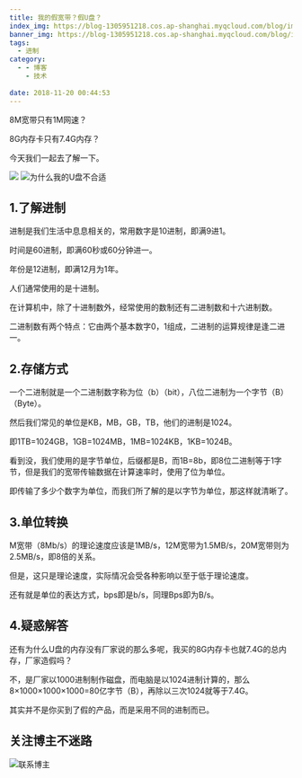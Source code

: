 ```yaml
---
title: 我的假宽带？假U盘？
index_img: https://blog-1305951218.cos.ap-shanghai.myqcloud.com/blog/image/articleBg/1(20).jpg
banner_img: https://blog-1305951218.cos.ap-shanghai.myqcloud.com/blog/image/articleBg/1(20).jpg
tags:
  - 进制
category:
  - - 博客
    - 技术
 
date: 2018-11-20 00:44:53
---
```


8M宽带只有1M网速？

8G内存卡只有7.4G内存？

今天我们一起去了解一下。

<!-- more -->

![](https://blog-1305951218.cos.ap-shanghai.myqcloud.com/blog/image/icon/touBuYinDaoGuanZhu.gif)
![为什么我的U盘不合适](https://blog-1305951218.cos.ap-shanghai.myqcloud.com/blog/image/articleContent/jinZhiZhuanHuan/jinZhiZhuanHuan.png)

## 1.了解进制

进制是我们生活中息息相关的，常用数字是10进制，即满9进1。

时间是60进制，即满60秒或60分钟进一。

年份是12进制，即满12月为1年。

人们通常使用的是十进制。

在计算机中，除了十进制数外，经常使用的数制还有二进制数和十六进制数。

二进制数有两个特点：它由两个基本数字0，1组成，二进制的运算规律是逢二进一。

## 2.存储方式

一个二进制就是一个二进制数字称为位（b）（bit），八位二进制为一个字节（B）（Byte）。

然后我们常见的单位是KB，MB，GB，TB，他们的进制是1024。

即1TB=1024GB，1GB=1024MB，1MB=1024KB，1KB=1024B。

看到没，我们使用的是字节单位，后缀都是B，而1B=8b，即8位二进制等于1字节，但是我们的宽带传输数据在计算速率时，使用了位为单位。

即传输了多少个数字为单位，而我们所了解的是以字节为单位，那这样就清晰了。

## 3.单位转换

M宽带（8Mb/s）的理论速度应该是1MB/s，12M宽带为1.5MB/s，20M宽带则为2.5MB/s，即8倍的关系。

但是，这只是理论速度，实际情况会受各种影响以至于低于理论速度。

还有就是单位的表达方式，bps即是b/s，同理Bps即为B/s。

## 4.疑惑解答

还有为什么U盘的内存没有厂家说的那么多呢，我买的8G内存卡也就7.4G的总内存，厂家造假吗？

不，是厂家以1000进制制作磁盘，而电脑是以1024进制计算的，那么8×1000×1000×1000=80亿字节（B），再除以三次1024就等于7.4G。

其实并不是你买到了假的产品，而是采用不同的进制而已。

## 关注博主不迷路
![联系博主](https://blog-1305951218.cos.ap-shanghai.myqcloud.com/blog/image/icon/wechatFindMeNew.png)